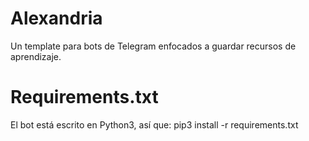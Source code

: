 # Alexandria
Un template para bots de Telegram enfocados a guardar recursos de aprendizaje.

# Requirements.txt
El bot está escrito en Python3, así que:
pip3 install -r requirements.txt
